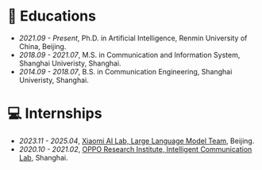 
# 📖 Educations
- *2021.09 - Present*, Ph.D. in Artificial Intelligence, Renmin University of China, Beijing.
- *2018.09 - 2021.07*, M.S. in Communication and Information System, Shanghai Univeristy, Shanghai.
- *2014.09 - 2018.07*, B.S. in Communication Engineering, Shanghai Univeristy, Shanghai.

<!-- # 💬 Invited Talks
- *2022.02*, Hosted MLNLP seminar \| [\[Video\]](https://www.bilibili.com/video/BV1wF411x7qh)
- *2021.06*, Audio & Speech Synthesis, Huawei internal talk
- *2021.03*, Non-autoregressive Speech Synthesis, PaperWeekly & biendata \| [\[video\]](https://www.bilibili.com/video/BV1uf4y1t7Hr/)
- *2020.12*, Non-autoregressive Speech Synthesis, Huawei Noah's Ark Lab internal talk -->

# 💻 Internships
- *2023.11 - 2025.04*, [Xiaomi AI Lab, Large Language Model Team](https://www.mi.com/global/about/founder/), Beijing.
- *2020.10 - 2021.02*, [OPPO Research Institute, Intelligent Communication Lab](https://www.oppo.com/en/proposal/), Shanghai.
